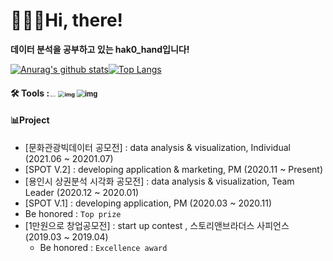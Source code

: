 # 🙋🏻‍♀️Hi, there!

**데이터 분석을 공부하고 있는 hak0_hand입니다!**

[![Anurag's github stats](https://github-readme-stats.vercel.app/api?username=handhak0&theme=dracula)](https://github.com/anuraghazra/github-readme-stats)[![Top Langs](https://github-readme-stats.vercel.app/api/top-langs/?username=handhak0&layout=compact&theme=dracula)](https://github.com/anuraghazra/github-readme-stats)

#### 🛠 Tools :<img src="https://cdn.icon-icons.com/icons2/112/PNG/512/python_18894.png" alt="python 아이콘" style="zoom:10%;" /> <img src="https://cdn.icon-icons.com/icons2/2389/PNG/64/notion_logo_icon_145025.png" alt="img" style="zoom:0.65;" />  <img src="https://cdn.icon-icons.com/icons2/2108/PNG/64/slack_icon_130829.png" alt="img" style="zoom:80%;" />

#### 📊Project 

- [문화관광빅데이터 공모전] : data analysis & visualization, Individual (2021.06 ~ 20201.07)
- [SPOT V.2] : developing application & marketing, PM (2020.11 ~ Present)
- [용인시 상권분석 시각화 공모전] : data analysis & visualization, Team Leader (2020.12 ~ 2020.01)
- [SPOT V.1] : developing application, PM (2020.03 ~ 2020.11)
- Be honored : `Top prize`
- [1만원으로 창업공모전] : start up contest , 스토리앤브라더스 사피언스 (2019.03 ~ 2019.04)
  - Be honored : `Excellence award`





